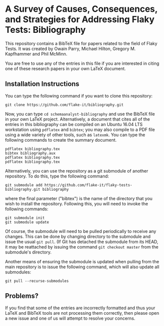 # A Survey of Causes, Consequences, and Strategies for Addressing Flaky Tests: Bibliography

This repository contains a BibTeX file for papers related to the field of Flaky Tests. It was created by Owain Parry, Michael Hilton, Gregory M. Kapfhammer and Phil McMinn.  

You are free to use any of the entries in this file if you are interested in citing one of these research papers in your own LaTeX document.

## Installation Instructions

You can type the following command if you want to clone this repository:

```shell
git clone https://github.com/flake-it/bibliography.git
```

Now, you can type `cd schemaanalyst-bibliography` and use the BibTeX file in your own LaTeX project. Alternatively, a document that cites all of the entries in this bibliography can be compiled on an Ubuntu 16.04 LTS workstation using `pdflatex` and `bibtex`; you may also compile to a PDF file using a wide variety of other tools, such as `latexmk`. You can type the following commands to create the summary document.

```shell
pdflatex bibliography.tex
bibtex bibliography.aux
pdflatex bibliography.tex
pdflatex bibliography.tex
```

Alternatively, you can use the repository as a git submodule of another repository. To do this, type the following command:

```shell
git submodule add https://github.com/flake-it/flaky-tests-bibliography.git bibliography
```

where the final parameter ("bibtex") is the name of the directory that you wish to install the repository. Following this, you will need to invoke the following commands:

```shell
git submodule init
git submodule update
```

Of course, the submodule will need to be pulled periodically to receive any changes. This can be done by changing directory to the submodule and issue the usual ``git pull``. (If Git has detached the submodule from its HEAD, it may be reattached by issuing the command ``git checkout master`` from the submodule's directory.

Another means of ensuring the submodule is updated when pulling from the main repository is to issue the following command, which will also update all submodules:

```shell
git pull --recurse-submodules
```

## Problems?
If you find that some of the entries are incorrectly formatted and thus your LaTeX and BibTeX tools are not processing them correctly, then please open a new issue and one of us will attempt to resolve your concerns. 

